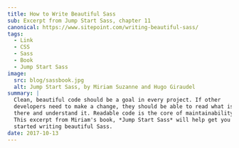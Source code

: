 ```yaml
---
title: How to Write Beautiful Sass
sub: Excerpt from Jump Start Sass, chapter 11
canonical: https://www.sitepoint.com/writing-beautiful-sass/
tags:
  - Link
  - CSS
  - Sass
  - Book
  - Jump Start Sass
image:
  src: blog/sassbook.jpg
  alt: Jump Start Sass, by Miriam Suzanne and Hugo Giraudel
summary: |
  Clean, beautiful code should be a goal in every project. If other
  developers need to make a change, they should be able to read what is
  there and understand it. Readable code is the core of maintainability.
  This excerpt from Miriam's book, *Jump Start Sass* will help get you
  started writing beautiful Sass.
date: 2017-10-13
---
```

